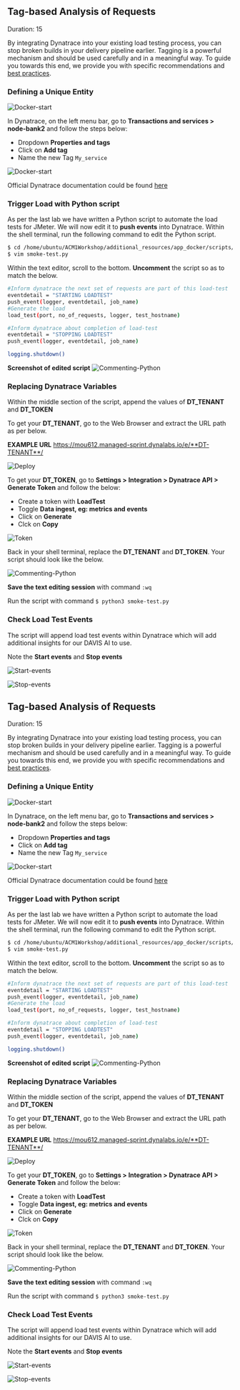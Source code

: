 ## Tag-based Analysis of Requests
Duration: 15

By integrating Dynatrace into your existing load testing process, you can stop broken builds in your delivery pipeline earlier. Tagging is a powerful mechanism and should be used carefully and in a meaningful way. To guide you towards this end, we provide you with specific recommendations and [best practices](https://www.dynatrace.com/support/help/how-to-use-dynatrace/tags-and-metadata/).

### Defining a Unique Entity

![Docker-start](../../assets/images/Add_manual_tag.png)

In Dynatrace, on the left menu bar, go to **Transactions and services > node-bank2** and follow the steps below:

- Dropdown **Properties and tags**
- Click on **Add tag**
- Name the new Tag `My_service`

![Docker-start](../../assets/images/Manual_tag_added.png)

Official Dynatrace documentation could be found [here](https://www.dynatrace.com/support/help/how-to-use-dynatrace/tags-and-metadata/setup/how-to-define-tags/)

### Trigger Load with Python script

As per the last lab we have written a Python script to automate the load tests for JMeter. We will now edit it to **push events** into Dynatrace. Within the shell terminal, run the following command to edit the Python script.

```bash
$ cd /home/ubuntu/ACM1Workshop/additional_resources/app_docker/scripts/
$ vim smoke-test.py
```
Within the text editor, scroll to the bottom. **Uncomment** the script so as to match the below.

```bash
#Inform dynatrace the next set of requests are part of this load-test
eventdetail = "STARTING LOADTEST"
push_event(logger, eventdetail, job_name)
#Generate the load
load_test(port, no_of_requests, logger, test_hostname)

#Inform dynatrace about completion of load-test
eventdetail = "STOPPING LOADTEST"
push_event(logger, eventdetail, job_name)

logging.shutdown()
```

**Screenshot of edited script**
![Commenting-Python](../../assets/images/Python-script-2-after-uncommenting-comments.png)

### Replacing Dynatrace Variables

Within the middle section of the script, append the values of **DT_TENANT** and **DT_TOKEN**

To get your **DT_TENANT**, go to the Web Browser and extract the URL path as per below.

**EXAMPLE URL**
https://mou612.managed-sprint.dynalabs.io/e/**DT-TENANT**/

![Deploy](../../assets/images/dynatrace-env.png)

To get your **DT_TOKEN**, go to **Settings > Integration > Dynatrace API > Generate Token** and follow the below:

- Create a token with **LoadTest**
- Toggle **Data ingest, eg: metrics and events**
- Click on **Generate**
- Clck on **Copy**

![Token](../../assets/images/api-token.png)

Back in your shell terminal, replace the **DT_TENANT** and **DT_TOKEN**. Your script should look like the below.

![Commenting-Python](../../assets/images/Python-script-2-configure-token-endpoint.png)

**Save the text editing session** with command `:wq`

Run the script with command `$ python3 smoke-test.py`

### Check Load Test Events

The script will append load test events within Dynatrace which will add additional insights for our DAVIS AI to use.

Note the **Start events** and **Stop events**

![Start-events](../../assets/images/Annotation-Event-start-load-test.png)

![Stop-events](../../assets/images/Annotation-Event-end-load-test.png)

<!-- ------------------------ -->
## Tag-based Analysis of Requests
Duration: 15

By integrating Dynatrace into your existing load testing process, you can stop broken builds in your delivery pipeline earlier. Tagging is a powerful mechanism and should be used carefully and in a meaningful way. To guide you towards this end, we provide you with specific recommendations and [best practices](https://www.dynatrace.com/support/help/how-to-use-dynatrace/tags-and-metadata/).

### Defining a Unique Entity

![Docker-start](../../assets/images/Add_manual_tag.png)

In Dynatrace, on the left menu bar, go to **Transactions and services > node-bank2** and follow the steps below:

- Dropdown **Properties and tags**
- Click on **Add tag**
- Name the new Tag `My_service`

![Docker-start](../../assets/images/Manual_tag_added.png)

Official Dynatrace documentation could be found [here](https://www.dynatrace.com/support/help/how-to-use-dynatrace/tags-and-metadata/setup/how-to-define-tags/)

### Trigger Load with Python script

As per the last lab we have written a Python script to automate the load tests for JMeter. We will now edit it to **push events** into Dynatrace. Within the shell terminal, run the following command to edit the Python script.

```bash
$ cd /home/ubuntu/ACM1Workshop/additional_resources/app_docker/scripts/
$ vim smoke-test.py
```
Within the text editor, scroll to the bottom. **Uncomment** the script so as to match the below.

```bash
#Inform dynatrace the next set of requests are part of this load-test
eventdetail = "STARTING LOADTEST"
push_event(logger, eventdetail, job_name)
#Generate the load
load_test(port, no_of_requests, logger, test_hostname)

#Inform dynatrace about completion of load-test
eventdetail = "STOPPING LOADTEST"
push_event(logger, eventdetail, job_name)

logging.shutdown()
```

**Screenshot of edited script**
![Commenting-Python](../../assets/images/Python-script-2-after-uncommenting-comments.png)

### Replacing Dynatrace Variables

Within the middle section of the script, append the values of **DT_TENANT** and **DT_TOKEN**

To get your **DT_TENANT**, go to the Web Browser and extract the URL path as per below.

**EXAMPLE URL**
https://mou612.managed-sprint.dynalabs.io/e/**DT-TENANT**/

![Deploy](../../assets/images/dynatrace-env.png)

To get your **DT_TOKEN**, go to **Settings > Integration > Dynatrace API > Generate Token** and follow the below:

- Create a token with **LoadTest**
- Toggle **Data ingest, eg: metrics and events**
- Click on **Generate**
- Clck on **Copy**

![Token](../../assets/images/api-token.png)

Back in your shell terminal, replace the **DT_TENANT** and **DT_TOKEN**. Your script should look like the below.

![Commenting-Python](../../assets/images/Python-script-2-configure-token-endpoint.png)

**Save the text editing session** with command `:wq`

Run the script with command `$ python3 smoke-test.py`

### Check Load Test Events

The script will append load test events within Dynatrace which will add additional insights for our DAVIS AI to use.

Note the **Start events** and **Stop events**

![Start-events](../../assets/images/Annotation-Event-start-load-test.png)

![Stop-events](../../assets/images/Annotation-Event-end-load-test.png)

<!-- ------------------------ -->
